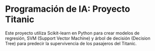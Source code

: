 # Programación de IA: Proyecto Titanic

Este proyecto utiliza Scikit-learn en Python para crear modelos de regresión, SVM (Support Vector Machine) y árbol de decisión (Decision Tree) para predecir la supervivencia de los pasajeros del Titanic.

